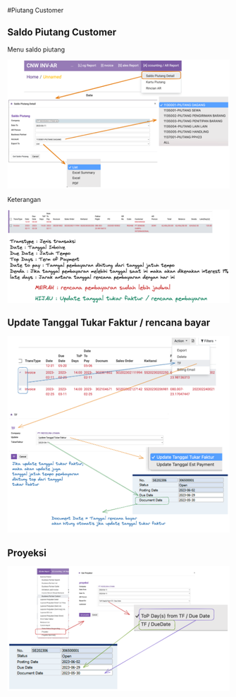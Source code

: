 #Piutang Customer


## Saldo Piutang Customer

Menu saldo piutang

![saldopiutangwiz](img/tf001.excalidraw.png)
 


Keterangan

![saldopiutangwiz](img/tf003.excalidraw.png)

## Update Tanggal Tukar Faktur / rencana bayar


![saldopiutangwiz](img/tf004.excalidraw.png)

## Proyeksi

![saldopiutangwiz](img/tf005.excalidraw.png)
